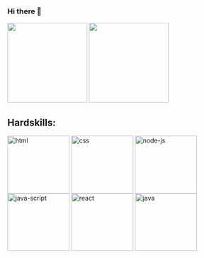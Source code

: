 ### Hi there 👋

<div>
   <img height="180em" src="https://github-readme-stats.vercel.app/api?username=LuizHLG08&show_icons=true&theme=midnight-purple"/>
   <img height="180em" src="https://github-readme-stats.vercel.app/api/top-langs/?username=LuizHLG08&layout=compact&theme=midnight-purple"/>
</div>

## Hardskills:

<div>
   <img align="center" alt="html" height="130" width="140" src="https://cdn.jsdelivr.net/gh/devicons/devicon/icons/html5/html5-original.svg"/>
   <img align="center" alt="css" height="130" width="140" src="https://cdn.jsdelivr.net/gh/devicons/devicon/icons/css3/css3-original.svg"/>
   <img align="center" alt="node-js" height="130" width="140" src="https://cdn.jsdelivr.net/gh/devicons/devicon/icons/nodejs/nodejs-original.svg"/>
   <img align="center" alt="java-script" height="130" width="140" src="https://cdn.jsdelivr.net/gh/devicons/devicon/icons/javascript/javascript-original.svg"/>
   <img align="center" alt="react" height="130" width="140" src="https://cdn.jsdelivr.net/gh/devicons/devicon/icons/react/react-original.svg"/>
   <img align="center" alt="java" height="130" width="140" src="https://devkico.itexto.com.br/wp-content/uploads/2014/08/spring-boot-project-logo.png"/>
</div>

